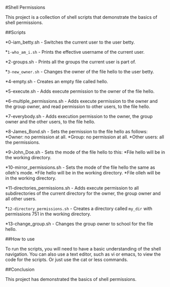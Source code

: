 #Shell Permissions

This project is a collection of shell scripts that demonstrate the basics of shell permissions.

##Scripts   

*0-iam_betty.sh - Switches the current user to the user betty.

*`1-who_am_i.sh` - Prints the effective username of the current user.

*2-groups.sh - Prints all the groups the current user is part of.

*`3-new_owner.sh` - Changes the owner of the file hello to the user betty.

*4-empty.sh - Creates an empty file called hello.

*5-execute.sh - Adds execute permission to the owner of the file hello.

*6-multiple_permissions.sh - Adds execute permission to the owner and the group owner, and read permission to other users, to the file hello.

*7-everybody.sh - Adds execution permission to the owner, the group owner and the other users, to the file hello.

*8-James_Bond.sh - Sets the permission to the file hello as follows:
       *Owner: no permission at all.
       *Group: no permission at all.
       *Other users: all the permissions.

*9-John_Doe.sh - Sets the mode of the file hello to this:
    *File hello will be in the working directory.

*10-mirror_permissions.sh - Sets the mode of the file hello the same  as olleh's mode.
    *File hello will be in the working directory.
    *File olleh will be in the working directory.

*11-directories_permissions.sh - Adds execute permission to all subdirectories of the current directory for the owner, the group owner and all other users.

*`12-directory_permissions.sh` - Creates a directory called `my_dir` with permissions 751 in the working directory.

*13-change_group.sh - Changes the group owner to school for the file hello.

##How to use

To run the scripts, you will need to have a basic understanding of the shell navigation.
You can also use a text editor, such as vi or emacs, to view the code for the scripts.
Or just use the cat or less commands.

##Conclusion

This project has demonstrated the basics of shell permissions.



